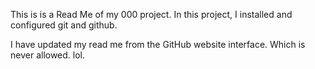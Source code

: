 This is is a Read Me of my 000 project. In this project, I installed and configured git and github.

I have updated my read me from the GitHub website interface. Which is never allowed. lol.




